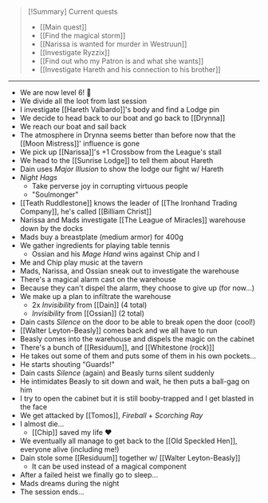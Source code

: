 > [!Summary] Current quests
> - [[Main quest]]
> - [[Find the magical storm]]
> - [[Narissa is wanted for murder in Westruun]]
> - [[Investigate Ryzzix]]
> - [[Find out who my Patron is and what she wants]]
> - [[Investigate Hareth and his connection to his brother]]

---
- We are now level 6! 🎉
- We divide all the loot from last session
- I investigate [[Hareth Valbardo]]'s body and find a Lodge pin
- We decide to head back to our boat and go back to [[Drynna]]
- We reach our boat and sail back
- The atmosphere in Drynna seems better than before now that the [[Moon Mistress]]' influence is gone
- We pick up [[Narissa]]'s +1 Crossbow from the League's stall
- We head to the [[Sunrise Lodge]] to tell them about Hareth
- Dain uses *Major Illusion* to show the lodge our fight w/ Hareth
- *Night Hags*
	- Take perverse joy in corrupting virtuous people
	- "Soulmonger"
- [[Teath Ruddlestone]] knows the leader of [[The Ironhand Trading Company]], he's called [[Billiam Christ]]
- Narissa and Mads investigate [[The League of Miracles]] warehouse down by the docks
- Mads buy a breastplate (medium armor) for 400g
- We gather ingredients for playing table tennis
	- Ossian and his *Mage Hand* wins against Chip and I
- Me and Chip play music at the tavern
- Mads, Narissa, and Ossian sneak out to investigate the warehouse
- There's a magical alarm cast on the warehouse
- Because they can't dispel the alarm, they choose to give up (for now...)
- We make up a plan to infiltrate the warehouse
	- 2x *Invisibility* from [[Dain]] (4 total)
	- *Invisibility* from [[Ossian]] (2 total)
- Dain casts *Silence* on the door to be able to break open the door (cool!)
- [[Walter Leyton-Beasly]] comes back and we all have to run
- Beasly comes into the warehouse and dispels the magic on the cabinet
- There's a bunch of [[Residuum]], and [[Whitestone (rock)]]
- He takes out some of them and puts some of them in his own pockets...
- He starts shouting "Guards!"
- Dain casts *Silence* (again) and Beasly turns silent suddenly
- He intimidates Beasly to sit down and wait, he then puts a ball-gag on him
- I try to open the cabinet but it is still booby-trapped and I get blasted in the face
- We get attacked by [[Tomos]], *Fireball* + *Scorching Ray*
- I almost die...
	- [[Chip]] saved my life ♥
- We eventually all manage to get back to the [[Old Speckled Hen]], everyone alive (including me!)
- Dain stole some [[Residuum]] together w/ [[Walter Leyton-Beasly]]
	- It can be used instead of a magical component
- After a failed heist we finally go to sleep...
- Mads dreams during the night
- The session ends...